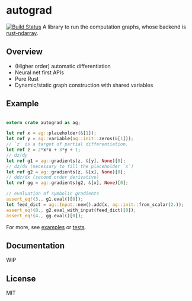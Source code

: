 # autograd

[![Build Status](https://travis-ci.org/perrier1034/pico-dnn.svg?branch=master)](https://travis-ci.org/perrier1034/pico-dnn)
A library to run the computation graphs, whose backend is 
[rust-ndarray](https://github.com/bluss/rust-ndarray).


## Overview
* (Higher order) automatic differentiation
* Neural net first APIs
* Pure Rust
* Dynamic/static graph construction with shared variables

## Example
```rust

extern crate autograd as ag;

let ref x = ag::placeholder(&[1]);
let ref y = ag::variable(ag::init::zeros(&[1]));
// `z` is a target of partial differentiation.
let ref z = 2*x*x + 3*y + 1;
// dz/dy
let ref g1 = ag::gradients(z, &[y], None)[0];
// dz/dx (necessary to fill the placeholder `x`)
let ref g2 = ag::gradients(z, &[x], None)[0];
// ddz/dx (second order derivative)
let ref gg = ag::gradients(g2, &[x], None)[0];

// evaluation of symbolic gradients
assert_eq!(3., g1.eval()[0]);
let feed_dict = ag::Input::new().add(x, ag::init::from_scalar(2.));
assert_eq!(8., g2.eval_with_input(feed_dict)[0]);
assert_eq!(4., gg.eval()[0]);
```

For more, see 
[examples](https://github.com/perrier1034/rust-autograd/tree/master/examples) or
[tests](https://github.com/perrier1034/rust-autograd/tree/master/tests). 

## Documentation
WIP

## License
MIT
